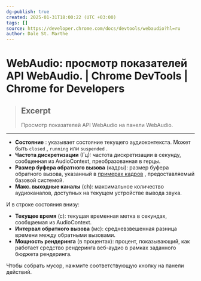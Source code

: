 ```yaml
---
dg-publish: true
created: 2025-01-31T18:00:22 (UTC +03:00)
tags: []
source: https://developer.chrome.com/docs/devtools/webaudio?hl=ru
author: Dale St. Marthe
---
```


# WebAudio: просмотр показателей API WebAudio.  |  Chrome DevTools  |  Chrome for Developers

> ## Excerpt
> Просмотр показателей API WebAudio на панели WebAudio.

---

-   **Состояние** : указывает состояние текущего аудиоконтекста. Может быть `closed` , `running` или `suspended` .
-   **Частота дискретизации** (Гц): частота дискретизации в секунду, сообщенная из AudioContext, преобразованная в герцы.
-   **Размер буфера обратного вызова** (кадры): размер буфера обратного вызова, указанный в [примерах кадров](https://developer.mozilla.org/docs/Web/API/Web_Audio_API/Basic_concepts_behind_Web_Audio_API#audio_buffers_frames_samples_and_channels) , предоставляемый базовой системой.
-   **Макс. выходные каналы** (ch): максимальное количество аудиоканалов, доступных на текущем устройстве вывода звука.

И в строке состояния внизу:

-   **Текущее время** (с): текущая временная метка в секундах, сообщаемая из AudioContext.
-   **Интервал обратного вызова** (мс): средневзвешенная разница времени между обратными вызовами.
-   **Мощность рендеринга** (в процентах): процент, показывающий, как работает средство рендеринга веб-аудио в рамках заданного бюджета рендеринга.

Чтобы собрать мусор, нажмите соответствующую кнопку на панели действий. 